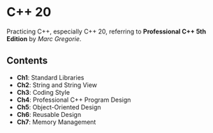 # C++ 20
Practicing C++, especially C++ 20, referring to **Professional C++ 5th Edition** by *Marc Gregorie*.

## Contents
- **Ch1**: Standard Libraries
- **Ch2**: String and String View
- **Ch3**: Coding Style
- **Ch4**: Professional C++ Program Design
- **Ch5**: Object-Oriented Design 
- **Ch6**: Reusable Design
- **Ch7**: Memory Management
